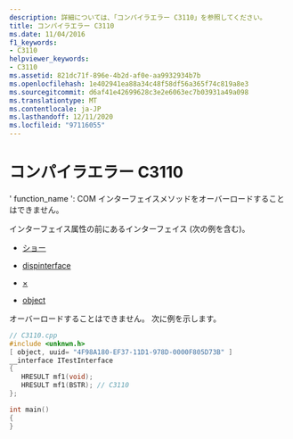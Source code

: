 ```yaml
---
description: 詳細については、「コンパイラエラー C3110」を参照してください。
title: コンパイラエラー C3110
ms.date: 11/04/2016
f1_keywords:
- C3110
helpviewer_keywords:
- C3110
ms.assetid: 821dc71f-896e-4b2d-af0e-aa9932934b7b
ms.openlocfilehash: 1e402941ea88a34c48f58df56a365f74c819a8e3
ms.sourcegitcommit: d6af41e42699628c3e2e6063ec7b03931a49a098
ms.translationtype: MT
ms.contentlocale: ja-JP
ms.lasthandoff: 12/11/2020
ms.locfileid: "97116055"
---
```

# <a name="compiler-error-c3110"></a>コンパイラエラー C3110

' function_name ': COM インターフェイスメソッドをオーバーロードすることはできません。

インターフェイス属性の前にあるインターフェイス (次の例を含む)。

- [ショー](../../windows/attributes/custom-cpp.md)

- [dispinterface](../../windows/attributes/dispinterface.md)

- [×](../../windows/attributes/dual.md)

- [object](../../windows/attributes/object-cpp.md)

オーバーロードすることはできません。 次に例を示します。

```cpp
// C3110.cpp
#include <unknwn.h>
[ object, uuid= "4F98A180-EF37-11D1-978D-0000F805D73B" ]
__interface ITestInterface
{
   HRESULT mf1(void);
   HRESULT mf1(BSTR); // C3110
};

int main()
{
}
```
